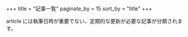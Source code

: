 +++
title = "記事一覧"
paginate_by = 15
sort_by = "title"
+++

article には執筆日時が重要でない、定期的な更新が必要な記事が分類されます。